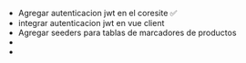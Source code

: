 - Agregar autenticacion jwt en el coresite ✅
- integrar autenticacion jwt en vue client
- Agregar seeders para tablas de marcadores de productos
-
-
